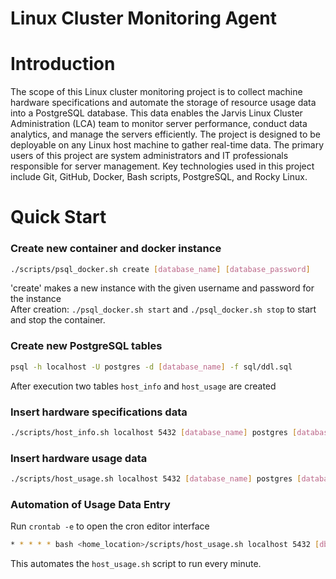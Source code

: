 # Linux Cluster Monitoring Agent

# Introduction
The scope of this Linux cluster monitoring project is to collect machine hardware specifications and automate the storage of resource usage data into a PostgreSQL database. This data enables the Jarvis Linux Cluster Administration (LCA) team to monitor server performance, conduct data analytics, and manage the servers efficiently. The project is designed to be deployable on any Linux host machine to gather real-time data. The primary users of this project are system administrators and IT professionals responsible for server management. Key technologies used in this project include Git, GitHub, Docker, Bash scripts, PostgreSQL, and Rocky Linux.

# Quick Start

### Create new container and docker instance
```bash
./scripts/psql_docker.sh create [database_name] [database_password]
  ```
'create' makes a new instance with the given username and password for the instance \
After creation:
`./psql_docker.sh start` and `./psql_docker.sh stop` to start and stop the container.

### Create new PostgreSQL tables 
```bash
psql -h localhost -U postgres -d [database_name] -f sql/ddl.sql
```
After execution two tables `host_info` and `host_usage` are created

### Insert hardware specifications data
```bash
./scripts/host_info.sh localhost 5432 [database_name] postgres [database_password]
```
### Insert hardware usage data
```bash
./scripts/host_usage.sh localhost 5432 [database_name] postgres [database_password]
```
### Automation of Usage Data Entry
Run `crontab -e` to open the cron editor interface
```bash
* * * * * bash <home_location>/scripts/host_usage.sh localhost 5432 [db_name] [postgres] [password] > /tmp/host_usage.log
```
This automates the `host_usage.sh` script to run every minute.